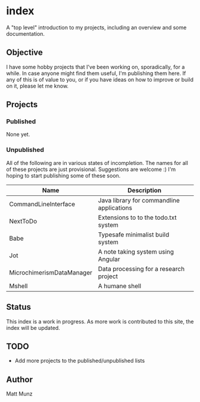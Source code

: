 # index

A "top level" introduction to my projects, including an overview and some documentation.

## Objective

I have some hobby projects that I've been working on, sporadically, for a while. In case anyone might find them useful, I'm publishing them here. If any of this is of value to you, or if you have ideas on how to improve or build on it, please let me know.

## Projects

### Published

None yet.

### Unpublished

All of the following are in various states of incompletion. The names for all of these projects are just provisional. Suggestions are welcome :) I'm hoping to start publishing some of these soon.

| Name                      | Description                                |
| ------------------------- | ------------------------------------------ |
| CommandLineInterface      | Java library for commandline applications  |
| NextToDo                  | Extensions to to the todo.txt system       | 
| Babe                      | Typesafe minimalist build system           |
| Jot                       | A note taking system using Angular         |
| MicrochimerismDataManager | Data processing for a research project     |
| Mshell                    | A humane shell                             |

## Status

This index is a work in progress. As more work is contributed to this site, the index will be updated.

## TODO 

* Add more projects to the published/unpublished lists

## Author

Matt Munz
